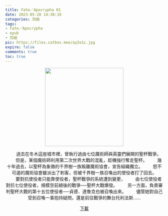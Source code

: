 ```yaml
---
title: Fate／Apocrypha 01
date: 2023-05-28 14:38:19
categories: 完結
tags:
- Fate／Apocrypha
- epub
- 完結
pic: https://files.catbox.moe/ay2o1c.jpg
expire: false
comments: true
toc: true
---
```


<div style="text-align:center" class="kratos-post-content">

<img width="250px" src="https://files.catbox.moe/ay2o1c.jpg">

<p>
　　過去在冬木這座城市裡，曾執行過由七位魔術師與英靈們展開的聖杯戰爭。
　　但是，某個魔術師利用第二次世界大戰的混亂，趁機強行奪走聖杯。
　　幾十年過去，以聖杯為象徵的千界樹一族叛離魔術協會，宣告組織獨立。
　　怒不可遏的魔術協會雖派出了刺客，但被千界樹一族召喚出的使役者打了回去。
　　要對抗使役者只能靠使役者，聖杯戰爭的系統遭到變更，
　　由七位使役者對抗七位使役者，規模空前絕後的戰爭──聖杯大戰爆發。
　　另一方面，負責審判聖杯大戰的第十五位使役者──貞德．達魯克也被召喚出來。
　　儘管她對自己受到召喚一事抱持疑問，還是前往戰爭的舞台托利法斯……
</p>

<p>
<a href="https://epubdatabase.azurewebsites.net/EBOOKS/EPUB/完結/Fate／Apocrypha/Fate／Apocrypha 01.epub?download=1">下載</a>
</p>

</div>